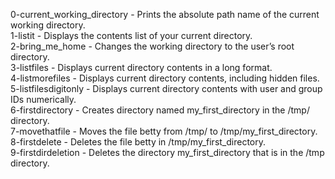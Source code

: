 0-current_working_directory - Prints the absolute path name of the current working directory.   
1-listit - Displays the contents list of your current directory.   
2-bring_me_home - Changes the working directory to the user’s root directory.   
3-listfiles - Displays current directory contents in a long format.   
4-listmorefiles - Displays current directory contents, including hidden files.   
5-listfilesdigitonly - Displays current directory contents with user and group IDs numerically.   
6-firstdirectory - Creates directory named my_first_directory in the /tmp/ directory.   
7-movethatfile - Moves the file betty from /tmp/ to /tmp/my_first_directory.   
8-firstdelete - Deletes the file betty in /tmp/my_first_directory.   
9-firstdirdeletion - Deletes the directory my_first_directory that is in the /tmp directory.   

